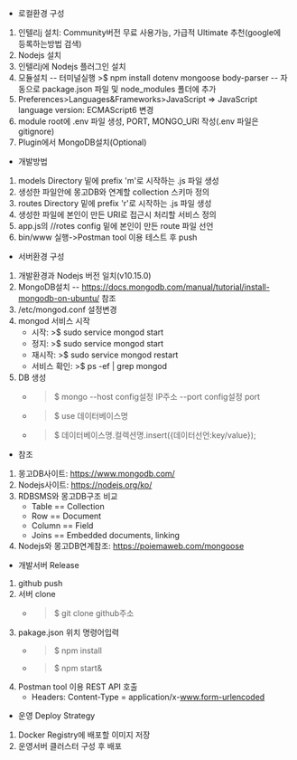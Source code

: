 * 로컬환경 구성
 1. 인텔리j 설치: Community버전 무료 사용가능, 가급적 Ultimate 추천(google에 등록하는방법 검색)
 2. Nodejs 설치
 3. 인텔리j에 Nodejs 플러그인 설치
 4. 모듈설치
    -- 터미널실행 >$ npm install dotenv  mongoose body-parser
    -- 자동으로 package.json 파일 및 node_modules 폴더에 추가
 5. Preferences>Languages&Frameworks>JavaScript => JavaScript language version: ECMAScript6 변경
 6. module root에 .env 파일 생성, PORT, MONGO_URI 작성(.env 파일은 gitignore)
 7. Plugin에서 MongoDB설치(Optional)
 
* 개발방법
 1. models Directory 밑에 prefix 'm'로 시작하는 .js 파일 생성
 2. 생성한 파일안에 몽고DB와 연계할 collection 스키마 정의
 3. routes Directory 밑에 prefix 'r'로 시작하는 .js 파일 생성
 4. 생성한 파일에 본인이 만든 URI로 접근시 처리할 서비스 정의
 5. app.js의 //rotes config 밑에 본인이 만든 route 파일 선언
 6. bin/www 실행->Postman tool 이용 테스트 후 push
 
* 서버환경 구성
 1. 개발환경과 Nodejs 버전 일치(v10.15.0)
 2. MongoDB설치
    -- https://docs.mongodb.com/manual/tutorial/install-mongodb-on-ubuntu/ 참조
 3. /etc/mongod.conf 설정변경
 4. mongod 서비스 시작 
    - 시작: >$ sudo service mongod start
    - 정지: >$ sudo service mongod start
    - 재시작: >$ sudo service mongod restart
    - 서비스 확인: >$ ps -ef | grep mongod
 5. DB 생성
    - >$ mongo --host config설정 IP주소 --port config설정 port
    - >$ use 데이터베이스명
    - >$ 데이터베이스명.컬렉션명.insert({데이터선언:key/value});
    
    
* 참조
 1. 몽고DB사이트: https://www.mongodb.com/
 2. Nodejs사이트: https://nodejs.org/ko/
 3. RDBSMS와 몽고DB구조 비교
    - Table   ==    Collection
    - Row     ==    Document
    - Column  ==    Field
    - Joins   ==    Embedded documents, linking    
 4. Nodejs와 몽고DB연계참조: https://poiemaweb.com/mongoose
 
* 개발서버 Release
 1. github push
 2. 서버 clone
    - >$ git clone github주소
 3. pakage.json 위치 명령어입력
    - >$ npm install
    - >$ npm start&
 4. Postman tool 이용 REST API 호출
    - Headers: Content-Type = application/x-www.form-urlencoded
   
* 운영 Deploy Strategy
 1. Docker Registry에 배포할 이미지 저장
 2. 운영서버 클러스터 구성 후 배포
    